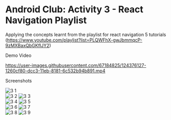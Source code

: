 # Android Club: Activity 3 - React Navigation Playlist
Applying the concepts learnt from the playlist for react navigation 5 tutorials (https://www.youtube.com/playlist?list=PLQWFhX-gwJbmmqcP-9zMXBaxQbGKfIJY2)

Demo Video


https://user-images.githubusercontent.com/67184825/124376127-1260cf80-dcc3-11eb-8181-6c532b94b891.mp4



Screenshots

![3 1](https://user-images.githubusercontent.com/67184825/124376283-d4b07680-dcc3-11eb-9267-d0cdd2f86cb9.JPG)    
![3 2](https://user-images.githubusercontent.com/67184825/124376285-d4b07680-dcc3-11eb-9f95-88a74b9b3d7a.JPG)
![3 3](https://user-images.githubusercontent.com/67184825/124376275-d1b58600-dcc3-11eb-9d71-c6309d0cb229.JPG)    
![3 4](https://user-images.githubusercontent.com/67184825/124376276-d2e6b300-dcc3-11eb-8757-8e4198c3cca1.JPG)
![3 5](https://user-images.githubusercontent.com/67184825/124376277-d2e6b300-dcc3-11eb-8553-8992e178cba9.JPG)   
![3 6](https://user-images.githubusercontent.com/67184825/124376279-d37f4980-dcc3-11eb-9630-de340f1f6d7a.JPG)
![3 7](https://user-images.githubusercontent.com/67184825/124376280-d37f4980-dcc3-11eb-9ce2-95b31cd33844.JPG)   
![3 8](https://user-images.githubusercontent.com/67184825/124376281-d417e000-dcc3-11eb-88bb-5c107dd8b796.JPG)
![3 9](https://user-images.githubusercontent.com/67184825/124376282-d417e000-dcc3-11eb-84fc-d90d24f8f2da.JPG)

